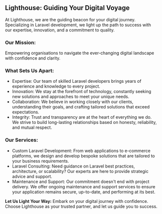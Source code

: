 ## Lighthouse: Guiding Your Digital Voyage

At Lighthouse, we are the guiding beacon for your digital journey. Specializing in Laravel development, we light up the path to success with our expertise, innovation, and a commitment to quality.

### Our Mission:
Empowering organisations to navigate the ever-changing digital landscape with confidence and clarity.

### What Sets Us Apart:

- Expertise: Our team of skilled Laravel developers brings years of experience and knowledge to every project.
- Innovation: We stay at the forefront of technology, constantly seeking new solutions and approaches to meet your unique needs.
- Collaboration: We believe in working closely with our clients, understanding their goals, and crafting tailored solutions that exceed expectations.
- Integrity: Trust and transparency are at the heart of everything we do. We strive to build long-lasting relationships based on honesty, reliability, and mutual respect.
  
### Our Services:

- Custom Laravel Development: From web applications to e-commerce platforms, we design and develop bespoke solutions that are tailored to your business requirements.
- Laravel Consulting: Need guidance on Laravel best practices, architecture, or scalability? Our experts are here to provide strategic advice and support.
- Maintenance and Support: Our commitment doesn't end with project delivery. We offer ongoing maintenance and support services to ensure your application remains secure, up-to-date, and performing at its best.
  
**Let Us Light Your Way:**
Embark on your digital journey with confidence. Choose Lighthouse as your trusted partner, and let us guide you to success.
